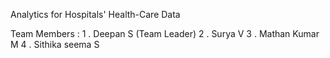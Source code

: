 Analytics for Hospitals' Health-Care Data

Team Members :
  1 . Deepan S (Team Leader)
  2 . Surya V 
  3 . Mathan Kumar M
  4 . Sithika seema S
